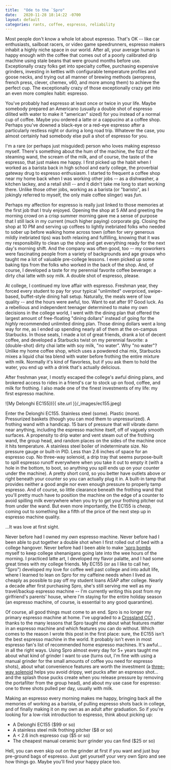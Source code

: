 ```yaml
---
title:  "Ode to the `Spro"
date:   2020-11-28 18:14:22 -0700
layout: default
categories: rants, coffee, espresso, reliability
---
```


Most people don't know a whole lot about espresso. That's OK -- like car
enthusiasts, sailboat racers, or video game speedrunners, espresso makers
inhabit a highly niche space in our world. After all, your average human
is happy enough with the coffee that comes out of a poorly calibrated drip
machine using stale beans that were ground months before use. Exceptionally
crazy folks get into specialty coffee, purchasing expensive grinders,
investing in kettles with configurable temperature profiles and goose necks,
and trying out all manner of brewing methods (aeropress, french press,
clever, chemex, v60, and more among them) to achieve the perfect cup.
The exceptionally crazy of those exceptionally crazy get into an even more
complex habit: espresso.

You've probably had espresso at least once or twice in your life. Maybe
somebody prepared an Americano (usually a double shot of espresso dilited
with water to make it "american" sized) for you instead of a normal cup
of coffee. Maybe you ordered a latte or a cappucino at a coffee shop.
Perhaps you've downed a black-eye or a red-eye espresso after a
particularly restless night or during a long road trip. Whatever the case,
you almost certainly had somebody else pull a shot of espresso for you.

I'm a rare (or perhaps just misguided) person who loves making espresso
myself. There's something about the hum of the machine, the fizz of the
steaming wand, the scream of the milk, and of course, the taste of the
espresso, that just makes me happy. I first picked up the habit when I
worked as a barista back in high school and early college, the proverbial
gateway drug to espresso enthusiasm. I started to frequent a coffee shop
near my home back when I was working other jobs -- as a dishwasher, a
kitchen lackey, and a retail shill -- and it didn't take me long to start
working there. Unlike those other jobs, working as a barista (or "baristo",
as I jokingly referred to myself, the only male coffee slinger) was *fun*.

Perhaps my affection for espresso is really just linked to those memories
at the first job that I truly enjoyed. Opening the shop at 5 AM and
greeting the morning crowd on a crisp summer morning gave me a sense of
purpose that I still lack in my current (much higher paying) corporate gig.
Closing the shop at 10 PM and serving up coffees to lightly inebriated
folks who needed to sober up before walking home across town (often for
very generous mildly inebriated tips) was both relaxing and fulfilling,
knowing that it was my responsibility to clean up the shop and get
everything ready for the next day's morning shift. And the company was
often good, too -- my coworkers were fascinating people from a variety of
backgrounds and age groups who taught me a lot of valuable pre-college
lessons. I even picked up some baking tips from the folks who worked
in the back of the shop. And, of course, I developed a taste for my
perennial favorite coffee beverage: a dirty chai latte with soy milk.
A double shot of espresso, please.

At college, I continued my love affair with espresso. Freshman year,
they forced every student to pay for your typical "unlimited" overpriced,
swipe-based, buffet-style dining hall setup. Naturally, the meals were
of low quality -- and the hours were awful, too. Want to eat after 9? Good
luck. As a rebellious and independent teenager determined to make my own
decisions in the college world, I went with the dining plan that offered
the largest amount of free-floating "dining dollars" instead of going for
the *highly* recommended unlimited dining plan. Those dining dollars went
a long way for me, as I ended up spending nearly all of them at the on-campus
Starbucks. In those seats, I made a lot of great friends, drank a lot of
decent coffee, and developed a Starbucks twist on my perennial favorite:
a (double-shot) dirty chai latte with soy milk, "no water". Why "no water"?
Unlike my home coffee shop, which uses a powdered chai mix, Starbucks mixes
a liquid chai tea blend with water before frothing the entire mixture with
milk. Normally it's kind of flavorless, but if you ask them to hold the
water, you end up with a drink that's actually delicious.

After freshman year, I mostly escaped the college's awful dining plans,
and brokered access to rides in a friend's car to stock up on food, coffee,
and milk for frothing. I also made one of the finest investments of my life:
my first espresso machine.

![My Delonghi EC155]({{ site.url }}/_images/ec155.jpeg)

Enter the Delonghi EC155. Stainless steel (some). Plastic (more).
Pressurized baskets (though you can mod them to unpressurized). A frothing
wand with a handicap. 15 bars of pressure that will vibrate damn near
anything, including the espresso machine itself, off of vaguely smooth
surfaces. A propensity to drip water and vent steam out of the frothing
wand, the group head, and random places on the sides of the machine once
it hits temperature. A stainless steel boiler of indeterminate size. No
pressure gauge or built-in PID. Less than 2.6 inches of space for an
espresso cup. No three-way solenoid, a drip tray that seems purpose-built to spill espresso runoff everywhere when you take it out to empty it (with a
hole in the bottom, to boot, so anything you spill ends up on your counter under the machine). A pretty short cord, so you better have outlets above or
right beneath your counter so you can actually plug it in. A built-in tamp
that provides neither a good angle nor even enough pressure to properly
tamp espresso. And of course, so little clearance beneath the frothing wand
that you'll pretty much have to position the machine on the edge of a
counter to avoid spilling milk everywhere when you try to get your
frothing pitcher out from under the wand. But even more importantly, the
EC155 is *cheap*, coming out to something like a fifth of the price of the
next step up in espresso machine quality.

...It was love at first sight.

Never before had I owned my *own* espresso machine. Never before had I been
able to put together a double shot when I first rolled out of bed with a
college hangover. Never before had I been able to make
['spro bombs](https://www.facebook.com/Flour-City-Foodcore-682432625196123/videos/spro-bombs-at-joe-bean-coffee-are-v-chill-flourcityboozecore/830338223738895/)
myself to keep college shenanigans going late into the wee hours of the
morning. I practiced latte art, I developed my flavor palatte, and I had
some great times with my college friends. My EC155 (or as I like to call
her, "Spro") developed my love for coffee well past college and into
adult life, where I learned to lean on Spro for my caffeine needs when I
lived as cheaply as possible to pay off my student loans ASAP after
college. Nearly a decade after first purchasing Spro, she's still serving
me well as my travel/backup espresso machine -- I'm currently writing this
post from my girlfriend's parents' house, where I'm staying for the entire
holiday season (an espresso machine, of course, is essential to any good
quarantine).

Of course, all good things must come to an end. Spro is no longer my
primary espresso machine at home. I've upgraded to a
[Crossland CC1](https://www.seattlecoffeegear.com/crossland-coffee-cc1-v2-espresso-machine)
, thanks to the many lessons that Spro taught me about what features matter
in an espresso machine and which features you can do without. Which comes
to the reason I wrote this post in the first place: sure, the EC155 isn't
the best espresso machine in the world. It probably isn't even in
most espresso fan's list of recommended home espresso machines. It's
awful... in all the right ways. Using Spro almost every day for 5+ years
taught me about what kind of grinder I want to use (turns out, I'm fine
with using a manual grinder for the small amounts of coffee you need for
espresso shots), about what convenience features are worth the investment
(a
[three-way solenoid](https://www.home-barista.com/espresso-machines/what-is-three-way-solenoid-valve-t6891.html)
helps you avoid drippy, wet pucks after an espresso shot... and the splash
those pucks create when you release pressure by removing the portafilter
from the group head), and about my use case for espresso: one to three
shots pulled per day, usually with milk.

Making an espresso every morning makes me happy, bringing back all the memories of working as a barista, of pulling espresso shots back in
college, and of finally making it on my own as an adult after
graduation. So if you're looking for a low-risk introduction to
espresso, think about picking up:

- A Delonghi EC155 ($99 or so)
- A stainless steel milk frothing pitcher ($8 or so)
- A < 2.6 inch espresso cup ($5 or so)
- The cheapest manual ceramic burr grinder you can find ($25 or so)

Hell, you can even skip out on the grinder at first if you want and
just buy pre-ground bags of espresso. Just get yourself your very own
Spro and see how things go. Maybe you'll find your happy place too.


